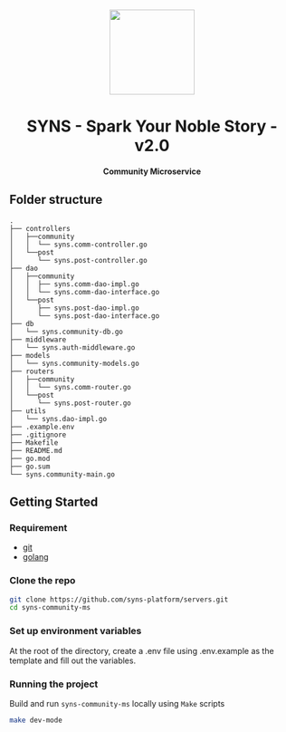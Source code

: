 <p align="center">
<br />
<a href="https://github.com/syns-platform/servers"><img src="https://github.com/syns-platform/materials/blob/master/logo.svg?raw=true" width="150" alt=""/></a>
<h1 align="center">SYNS - Spark Your Noble Story - v2.0</h1>
<h4 align="center">Community Microservice</h4>

## Folder structure

    .
    ├── controllers
    │   ├──community
    │   │  └── syns.comm-controller.go
    │   └──post
    │      └── syns.post-controller.go
    ├── dao
    │   ├──community
    │   │  ├── syns.comm-dao-impl.go
    │   │  └── syns.comm-dao-interface.go
    │   └──post
    │      ├── syns.post-dao-impl.go
    │      └── syns.post-dao-interface.go
    ├── db
    │   └── syns.community-db.go
    ├── middleware
    │   └── syns.auth-middleware.go
    ├── models
    │   └── syns.community-models.go
    ├── routers
    │   ├──community
    │   │  └── syns.comm-router.go
    │   └──post
    │      └── syns.post-router.go
    ├── utils
    │   └── syns.dao-impl.go
    ├── .example.env
    ├── .gitignore
    ├── Makefile
    ├── README.md
    ├── go.mod
    ├── go.sum
    └── syns.community-main.go

## Getting Started

### Requirement

- [git](https://git-scm.com/)
- [golang](https://go.dev/)
<!-- - [docker](https://www.docker.com/) -->

### Clone the repo

```bash
git clone https://github.com/syns-platform/servers.git
cd syns-community-ms
```

### Set up environment variables

At the root of the directory, create a .env file using .env.example as the template and fill out the variables.

### Running the project

Build and run `syns-community-ms` locally using `Make` scripts

```bash
make dev-mode
```

<!-- 2. Build and run `agent` on Docker using `Make` scripts

```bash
make build-app
``` -->
